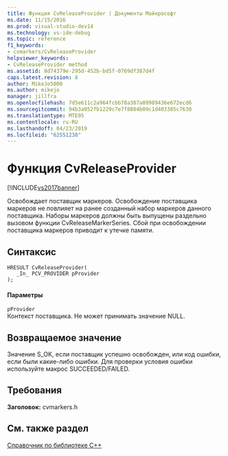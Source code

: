 ```yaml
---
title: Функция CvReleaseProvider | Документы Майкрософт
ms.date: 11/15/2016
ms.prod: visual-studio-dev14
ms.technology: vs-ide-debug
ms.topic: reference
f1_keywords:
- cvmarkers/CvReleaseProvider
helpviewer_keywords:
- CvReleaseProvider method
ms.assetid: 8d74379e-295d-452b-bd5f-0769df387d4f
caps.latest.revision: 8
author: MikeJo5000
ms.author: mikejo
manager: jillfra
ms.openlocfilehash: 7d5e611c2a964fcbb78a387a09989436e672ecd6
ms.sourcegitcommit: 94b3a052fb1229c7e7f8804b09c1d403385c7630
ms.translationtype: MTE95
ms.contentlocale: ru-RU
ms.lasthandoff: 04/23/2019
ms.locfileid: "62551238"
---
```

# <a name="cvreleaseprovider-function"></a>Функция CvReleaseProvider
[!INCLUDE[vs2017banner](../includes/vs2017banner.md)]

Освобождает поставщик маркеров. Освобождение поставщика маркеров не повлияет на ранее созданный набор маркеров данного поставщика. Наборы маркеров должны быть выпущены раздельно вызовом функции CvReleaseMarkerSeries. Сбой при освобождении поставщика маркеров приводит к утечке памяти.  
  
## <a name="syntax"></a>Синтаксис  
  
```  
HRESULT CvReleaseProvider(  
   _In_ PCV_PROVIDER pProvider  
);  
```  
  
#### <a name="parameters"></a>Параметры  
 `pProvider`  
 Контекст поставщика. Не может принимать значение NULL.  
  
## <a name="return-value"></a>Возвращаемое значение  
 Значение S_OK, если поставщик успешно освобожден, или код ошибки, если были какие-либо ошибки. Для проверки условия ошибки используйте макрос SUCCEEDED/FAILED.  
  
## <a name="requirements"></a>Требования  
 **Заголовок:** cvmarkers.h  
  
## <a name="see-also"></a>См. также раздел  
 [Справочник по библиотеке C++](../profiling/cpp-library-reference.md)
